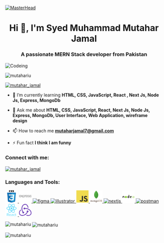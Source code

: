

<!--
**mutaharIU/mutaharIU** is a ✨ _special_ ✨ repository because its `README.md` (this file) appears on your GitHub profile.

Here are some ideas to get you started:

- 🔭 I’m currently working on ...
- 🌱 I’m currently learning ...
- 👯 I’m looking to collaborate on ...
- 🤔 I’m looking for help with ...
- 💬 Ask me about ...
- 📫 How to reach me: ...
- 😄 Pronouns: ...
- ⚡ Fun fact: ...
-->

[![MasterHead](https://camo.githubusercontent.com/2dcf1a73f7dcb84e53882d821de7b61d4362388b92e1f9d974563c489abeb342/68747470733a2f2f6d69726f2e6d656469756d2e636f6d2f6d61782f3730302f302a4647443642557a7a5a7331564a4c75592e676966)](/mutaharIU) 
<h1 align="center">Hi 👋, I'm Syed Muhammad Mutahar Jamal</h1>
<h3 align="center">A passionate MERN Stack developer from Pakistan</h3>
<img align="center" alt="Codeing" width="400" scr="https://www.google.com/url?sa=i&url=https%3A%2F%2Fgiphy.com%2Fexplore%2Fprogramming&psig=AOvVaw2Kke0AXzUPeX_iJWxI8Chw&ust=1680083364578000&source=images&cd=vfe&ved=0CA8QjRxqFwoTCPC25rOs_v0CFQAAAAAdAAAAABAE">

<p align="left"> <img src="https://komarev.com/ghpvc/?username=mutahariu&label=Profile%20views&color=0e75b6&style=flat" alt="mutahariu" /> </p>

<p align="left"> <a href="https://twitter.com/mutahar_jamal" target="blank"><img src="https://img.shields.io/twitter/follow/mutahar_jamal?logo=twitter&style=for-the-badge" alt="mutahar_jamal" /></a> </p>

- 🌱 I’m currently learning **HTML, CSS, JavaScript, React , Next Js, Node Js, Express, MongoDb**

- 💬 Ask me about **HTML, CSS, JavaScript, React, Next Js, Node Js, Express, MongoDb, User Interface, Web Application, wireframe design**

- 📫 How to reach me **mutaharjamal7@gmail.com**

- ⚡ Fun fact **I think I am funny**

<h3 align="left">Connect with me:</h3>
<p align="left">
<a href="https://twitter.com/mutahar_jamal" target="blank"><img align="center" src="https://raw.githubusercontent.com/rahuldkjain/github-profile-readme-generator/master/src/images/icons/Social/twitter.svg" alt="mutahar_jamal" height="30" width="40" /></a>
</p>

<h3 align="left">Languages and Tools:</h3>
<p align="left"> <a href="https://www.w3schools.com/css/" target="_blank" rel="noreferrer"> <img src="https://raw.githubusercontent.com/devicons/devicon/master/icons/css3/css3-original-wordmark.svg" alt="css3" width="40" height="40"/> </a> <a href="https://expressjs.com" target="_blank" rel="noreferrer"> <img src="https://raw.githubusercontent.com/devicons/devicon/master/icons/express/express-original-wordmark.svg" alt="express" width="40" height="40"/> </a> <a href="https://www.figma.com/" target="_blank" rel="noreferrer"> <img src="https://www.vectorlogo.zone/logos/figma/figma-icon.svg" alt="figma" width="40" height="40"/> </a> <a href="https://www.adobe.com/in/products/illustrator.html" target="_blank" rel="noreferrer"> <img src="https://www.vectorlogo.zone/logos/adobe_illustrator/adobe_illustrator-icon.svg" alt="illustrator" width="40" height="40"/> </a> <a href="https://developer.mozilla.org/en-US/docs/Web/JavaScript" target="_blank" rel="noreferrer"> <img src="https://raw.githubusercontent.com/devicons/devicon/master/icons/javascript/javascript-original.svg" alt="javascript" width="40" height="40"/> </a> <a href="https://www.mongodb.com/" target="_blank" rel="noreferrer"> <img src="https://raw.githubusercontent.com/devicons/devicon/master/icons/mongodb/mongodb-original-wordmark.svg" alt="mongodb" width="40" height="40"/> </a> <a href="https://nextjs.org/" target="_blank" rel="noreferrer"> <img src="https://cdn.worldvectorlogo.com/logos/nextjs-2.svg" alt="nextjs" width="40" height="40"/> </a> <a href="https://nodejs.org" target="_blank" rel="noreferrer"> <img src="https://raw.githubusercontent.com/devicons/devicon/master/icons/nodejs/nodejs-original-wordmark.svg" alt="nodejs" width="40" height="40"/> </a> <a href="https://postman.com" target="_blank" rel="noreferrer"> <img src="https://www.vectorlogo.zone/logos/getpostman/getpostman-icon.svg" alt="postman" width="40" height="40"/> </a> <a href="https://reactjs.org/" target="_blank" rel="noreferrer"> <img src="https://raw.githubusercontent.com/devicons/devicon/master/icons/react/react-original-wordmark.svg" alt="react" width="40" height="40"/> </a> <a href="https://redux.js.org" target="_blank" rel="noreferrer"> <img src="https://raw.githubusercontent.com/devicons/devicon/master/icons/redux/redux-original.svg" alt="redux" width="40" height="40"/> </a> </p>

<p><img align="left" src="https://github-readme-stats.vercel.app/api/top-langs?username=mutahariu&show_icons=true&locale=en&layout=compact" alt="mutahariu" /></p>

<p>&nbsp;<img align="center" src="https://github-readme-stats.vercel.app/api?username=mutahariu&show_icons=true&locale=en" alt="mutahariu" /></p>

<p><img align="center" src="https://github-readme-streak-stats.herokuapp.com/?user=mutahariu&" alt="mutahariu" /></p>
